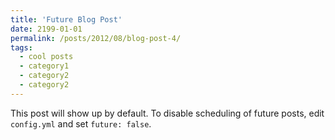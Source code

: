 ```yaml
---
title: 'Future Blog Post'
date: 2199-01-01
permalink: /posts/2012/08/blog-post-4/
tags:
  - cool posts
  - category1
  - category2
  - category2
---
```


This post will show up by default. To disable scheduling of future posts, edit `config.yml` and set `future: false`. 
